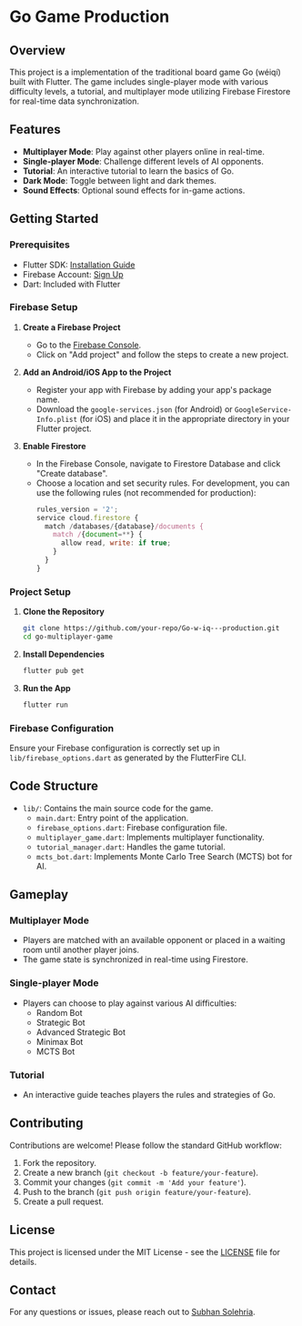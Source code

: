 # Go  Game Production

## Overview

This project is a implementation of the traditional board game Go (wéiqí) built with Flutter. The game includes single-player mode with various difficulty levels, a tutorial, and multiplayer mode utilizing Firebase Firestore for real-time data synchronization.

## Features

- **Multiplayer Mode**: Play against other players online in real-time.
- **Single-player Mode**: Challenge different levels of AI opponents.
- **Tutorial**: An interactive tutorial to learn the basics of Go.
- **Dark Mode**: Toggle between light and dark themes.
- **Sound Effects**: Optional sound effects for in-game actions.

## Getting Started

### Prerequisites

- Flutter SDK: [Installation Guide](https://flutter.dev/docs/get-started/install)
- Firebase Account: [Sign Up](https://firebase.google.com/)
- Dart: Included with Flutter

### Firebase Setup

1. **Create a Firebase Project**
   - Go to the [Firebase Console](https://console.firebase.google.com/).
   - Click on "Add project" and follow the steps to create a new project.

2. **Add an Android/iOS App to the Project**
   - Register your app with Firebase by adding your app's package name.
   - Download the `google-services.json` (for Android) or `GoogleService-Info.plist` (for iOS) and place it in the appropriate directory in your Flutter project.

3. **Enable Firestore**
   - In the Firebase Console, navigate to Firestore Database and click "Create database".
   - Choose a location and set security rules. For development, you can use the following rules (not recommended for production):
     ```javascript
     rules_version = '2';
     service cloud.firestore {
       match /databases/{database}/documents {
         match /{document=**} {
           allow read, write: if true;
         }
       }
     }
     ```

### Project Setup

1. **Clone the Repository**

   ```bash
   git clone https://github.com/your-repo/Go-w-iq---production.git
   cd go-multiplayer-game
   ```

2. **Install Dependencies**

   ```bash
   flutter pub get
   ```

3. **Run the App**

   ```bash
   flutter run
   ```

### Firebase Configuration

Ensure your Firebase configuration is correctly set up in `lib/firebase_options.dart` as generated by the FlutterFire CLI.

## Code Structure

- `lib/`: Contains the main source code for the game.
  - `main.dart`: Entry point of the application.
  - `firebase_options.dart`: Firebase configuration file.
  - `multiplayer_game.dart`: Implements multiplayer functionality.
  - `tutorial_manager.dart`: Handles the game tutorial.
  - `mcts_bot.dart`: Implements Monte Carlo Tree Search (MCTS) bot for AI.

## Gameplay

### Multiplayer Mode

- Players are matched with an available opponent or placed in a waiting room until another player joins.
- The game state is synchronized in real-time using Firestore.

### Single-player Mode

- Players can choose to play against various AI difficulties:
  - Random Bot
  - Strategic Bot
  - Advanced Strategic Bot
  - Minimax Bot
  - MCTS Bot

### Tutorial

- An interactive guide teaches players the rules and strategies of Go.

## Contributing

Contributions are welcome! Please follow the standard GitHub workflow:

1. Fork the repository.
2. Create a new branch (`git checkout -b feature/your-feature`).
3. Commit your changes (`git commit -m 'Add your feature'`).
4. Push to the branch (`git push origin feature/your-feature`).
5. Create a pull request.

## License

This project is licensed under the MIT License - see the [LICENSE](LICENSE) file for details.

## Contact

For any questions or issues, please reach out to [Subhan Solehria](mailto:subhansolehria@live.com).
